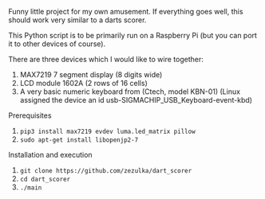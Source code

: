 Funny little project for my own amusement.
If everything goes well, this should work very similar to a darts scorer.

This Python script is to be primarily run on a Raspberry Pi 
(but you can port it to other devices of course).

There are three devices which I would like to wire together:

1. MAX7219 7 segment display (8 digits wide)
2. LCD module 1602A (2 rows of 16 cells)
3. A very basic numeric keyboard from (Ctech, model KBN-01)
   (Linux assigned the device an id usb-SIGMACHIP_USB_Keyboard-event-kbd)

Prerequisites

1. ```pip3 install max7219 evdev luma.led_matrix pillow```
2. ```sudo apt-get install libopenjp2-7```

Installation and execution

1. ```git clone https://github.com/zezulka/dart_scorer```
2. ```cd dart_scorer```
3. ```./main```
